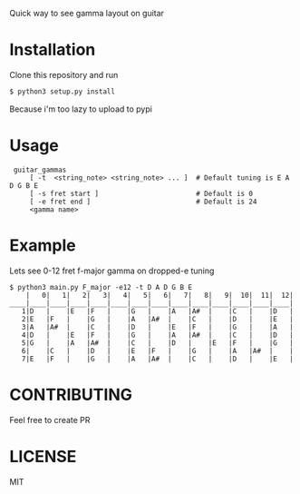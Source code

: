 Quick way to see gamma layout on guitar

# Installation
Clone this repository and run
```sh
$ python3 setup.py install
```

Because i'm too lazy to upload to pypi

# Usage
     guitar_gammas
         [ -t  <string_note> <string_note> ... ]  # Default tuning is E A D G B E
         [ -s fret start ]                        # Default is 0
         [ -e fret end ]                          # Default is 24
         <gamma name>

# Example
Lets see 0-12 fret f-major gamma on dropped-e tuning

```
$ python3 main.py F_major -e12 -t D A D G B E
    |   0|   1|   2|   3|   4|   5|   6|   7|   8|   9|  10|  11|  12|
____|____|____|____|____|____|____|____|____|____|____|____|____|____|
   1|D   |    |E   |F   |    |G   |    |A   |A#  |    |C   |    |D   |
   2|E   |F   |    |G   |    |A   |A#  |    |C   |    |D   |    |E   |
   3|A   |A#  |    |C   |    |D   |    |E   |F   |    |G   |    |A   |
   4|D   |    |E   |F   |    |G   |    |A   |A#  |    |C   |    |D   |
   5|G   |    |A   |A#  |    |C   |    |D   |    |E   |F   |    |G   |
   6|    |C   |    |D   |    |E   |F   |    |G   |    |A   |A#  |    |
   7|E   |F   |    |G   |    |A   |A#  |    |C   |    |D   |    |E   |
```


# CONTRIBUTING
Feel free to create PR


# LICENSE
MIT
